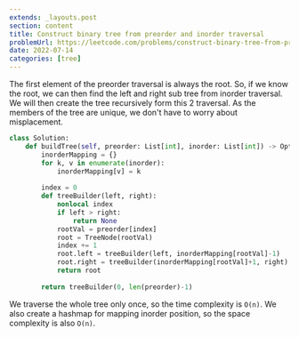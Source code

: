 ```yaml
---
extends: _layouts.post
section: content
title: Construct binary tree from preorder and inorder traversal
problemUrl: https://leetcode.com/problems/construct-binary-tree-from-preorder-and-inorder-traversal/
date: 2022-07-14
categories: [tree]
---
```


The first element of the preorder traversal is always the root. So, if we know the root, we can then find the left and right sub tree from inorder traversal. We will then create the tree recursively form this 2 traversal. As the members of the tree are unique, we don't have to worry about misplacement.

```python
class Solution:
    def buildTree(self, preorder: List[int], inorder: List[int]) -> Optional[TreeNode]:
        inorderMapping = {}
        for k, v in enumerate(inorder):
            inorderMapping[v] = k
        
        index = 0
        def treeBuilder(left, right):
            nonlocal index
            if left > right:
                return None
            rootVal = preorder[index]
            root = TreeNode(rootVal)
            index += 1
            root.left = treeBuilder(left, inorderMapping[rootVal]-1)
            root.right = treeBuilder(inorderMapping[rootVal]+1, right)
            return root
        
        return treeBuilder(0, len(preorder)-1)
```

We traverse the whole tree only once, so the time complexity is `O(n)`. We also create a hashmap for mapping inorder position, so the space complexity is also `O(n)`.